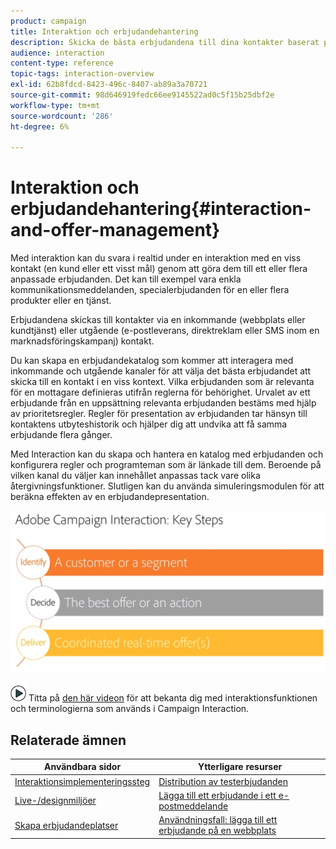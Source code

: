 ```yaml
---
product: campaign
title: Interaktion och erbjudandehantering
description: Skicka de bästa erbjudandena till dina kontakter baserat på regler för behörighet.
audience: interaction
content-type: reference
topic-tags: interaction-overview
exl-id: 62b8fdcd-8423-496c-8407-ab89a3a70721
source-git-commit: 98d646919fedc66ee9145522ad0c5f15b25dbf2e
workflow-type: tm+mt
source-wordcount: '286'
ht-degree: 6%

---
```


# Interaktion och erbjudandehantering{#interaction-and-offer-management}

Med interaktion kan du svara i realtid under en interaktion med en viss kontakt (en kund eller ett visst mål) genom att göra dem till ett eller flera anpassade erbjudanden. Det kan till exempel vara enkla kommunikationsmeddelanden, specialerbjudanden för en eller flera produkter eller en tjänst.

Erbjudandena skickas till kontakter via en inkommande (webbplats eller kundtjänst) eller utgående (e-postleverans, direktreklam eller SMS inom en marknadsföringskampanj) kontakt.

Du kan skapa en erbjudandekatalog som kommer att interagera med inkommande och utgående kanaler för att välja det bästa erbjudandet att skicka till en kontakt i en viss kontext. Vilka erbjudanden som är relevanta för en mottagare definieras utifrån reglerna för behörighet. Urvalet av ett erbjudande från en uppsättning relevanta erbjudanden bestäms med hjälp av prioritetsregler. Regler för presentation av erbjudanden tar hänsyn till kontaktens utbyteshistorik och hjälper dig att undvika att få samma erbjudande flera gånger.

Med Interaction kan du skapa och hantera en katalog med erbjudanden och konfigurera regler och programteman som är länkade till dem. Beroende på vilken kanal du väljer kan innehållet anpassas tack vare olika återgivningsfunktioner. Slutligen kan du använda simuleringsmodulen för att beräkna effekten av en erbjudandepresentation.

![](assets/Offermgt2.png)

![](assets/do-not-localize/how-to-video.png) Titta på  [den här videon](https://helpx.adobe.com/campaign/classic/how-to/acs-overview.html?playlist=/ccx/v1/collection/product/campaign/classic/segment/digital-marketers/explevel/intermediate/applaunch/get-started/collection.ccx.js&amp;ref=helpx.adobe.com) för att bekanta dig med interaktionsfunktionen och terminologierna som används i Campaign Interaction.

## Relaterade ämnen

| Användbara sidor | Ytterligare resurser |
|---|---|
| [Interaktionsimplementeringssteg](../../interaction/using/implementation-steps.md) | [Distribution av testerbjudanden](../../interaction/using/about-offers-simulation.md) |
| [Live-/designmiljöer](../../interaction/using/live-design-environments.md) | [Lägga till ett erbjudande i ett e-postmeddelande](../../interaction/using/integrating-an-offer-via-the-wizard.md) |
| [Skapa erbjudandeplatser](../../interaction/using/creating-offer-spaces.md) | [Användningsfall: lägga till ett erbjudande på en webbplats](../../interaction/using/offers-on-an-inbound-channel.md) |
